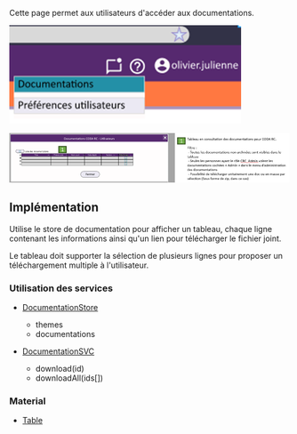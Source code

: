 Cette page permet aux utilisateurs d'accéder aux documentations. 

![Pasted image 20230125095656](../medias/Pasted%20image%2020230125095656.png)

![Pasted image 20230125095702](../medias/Pasted%20image%2020230125095702.png)

## Implémentation

Utilise le store de documentation pour afficher un tableau, chaque ligne contenant les informations ainsi qu'un lien pour télécharger le fichier joint.

Le tableau doit supporter la sélection de plusieurs lignes pour proposer un téléchargement multiple à l'utilisateur.

### Utilisation des services
- [DocumentationStore](../Store/DocumentationStore.md)
	- themes
	- documentations
	
- [DocumentationSVC](../Services/DocumentationSVC.md)
	- download(id)
	- downloadAll(ids[])

### Material
- [Table](https://material.angular.io/components/table/overview)